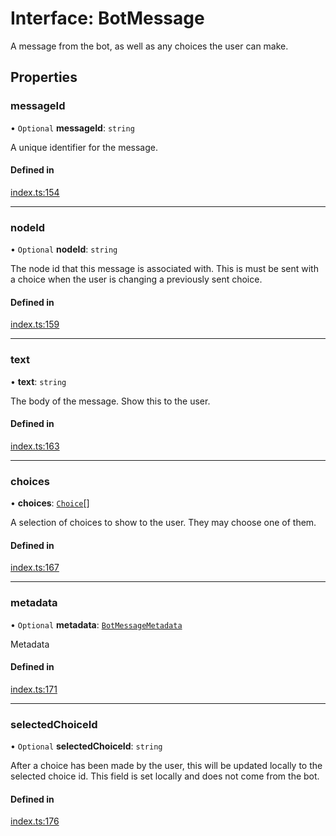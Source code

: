 # Interface: BotMessage

A message from the bot, as well as any choices the user can make.

## Properties

### messageId

• `Optional` **messageId**: `string`

A unique identifier for the message.

#### Defined in

[index.ts:154](https://github.com/nlxai/sdk/blob/71307264e396822939eca86ed156fc2cc45d48d3/packages/chat-core/src/index.ts#L154)

___

### nodeId

• `Optional` **nodeId**: `string`

The node id that this message is associated with.
This is must be sent with a choice when the user is changing a previously sent choice.

#### Defined in

[index.ts:159](https://github.com/nlxai/sdk/blob/71307264e396822939eca86ed156fc2cc45d48d3/packages/chat-core/src/index.ts#L159)

___

### text

• **text**: `string`

The body of the message. Show this to the user.

#### Defined in

[index.ts:163](https://github.com/nlxai/sdk/blob/71307264e396822939eca86ed156fc2cc45d48d3/packages/chat-core/src/index.ts#L163)

___

### choices

• **choices**: [`Choice`](Choice.md)[]

A selection of choices to show to the user. They may choose one of them.

#### Defined in

[index.ts:167](https://github.com/nlxai/sdk/blob/71307264e396822939eca86ed156fc2cc45d48d3/packages/chat-core/src/index.ts#L167)

___

### metadata

• `Optional` **metadata**: [`BotMessageMetadata`](BotMessageMetadata.md)

Metadata

#### Defined in

[index.ts:171](https://github.com/nlxai/sdk/blob/71307264e396822939eca86ed156fc2cc45d48d3/packages/chat-core/src/index.ts#L171)

___

### selectedChoiceId

• `Optional` **selectedChoiceId**: `string`

After a choice has been made by the user, this will be updated locally to the selected choice id.
This field is set locally and does not come from the bot.

#### Defined in

[index.ts:176](https://github.com/nlxai/sdk/blob/71307264e396822939eca86ed156fc2cc45d48d3/packages/chat-core/src/index.ts#L176)
